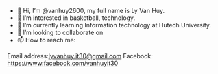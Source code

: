 - 👋 Hi, I’m @vanhuy2600, my full name is Ly Van Huy.
- 👀 I’m interested in basketball, technology.
- 🌱 I’m currently learning Information technology at Hutech University.
- 💞️ I’m looking to collaborate on 
- 📫 How to reach me:

Email address:lyvanhuy.it30@gmail.com
Facebook: https://www.facebook.com/vanhuyit30

<!---
vanhuy2600/vanhuy2600 is a ✨ special ✨ repository because its `README.md` (this file) appears on your GitHub profile.
You can click the Preview link to take a look at your changes.
--->
